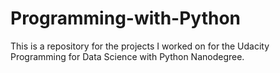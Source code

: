 # Programming-with-Python
This is a repository for the projects I worked on for the Udacity Programming for Data Science with Python Nanodegree.
